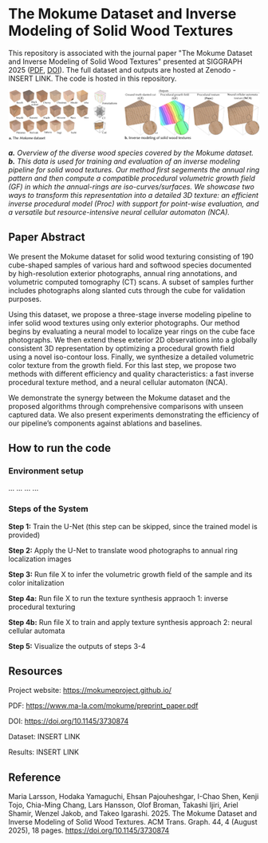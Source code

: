 # The Mokume Dataset and Inverse Modeling of Solid Wood Textures

This repository is associated with the journal paper "The Mokume Dataset and Inverse Modeling of Solid Wood Textures" presented at SIGGRAPH 2025 ([PDF](https://www.ma-la.com/mokume/preprint_paper.pdf), [DOI](https://doi.org/10.1145/3730874)).
The full dataset and outputs are hosted at Zenodo - INSERT LINK. The code is hosted in this repository.


![Teaser image.](README_IMGS/teaser.jpg)

***a.*** *Overview of the diverse wood species covered by the Mokume dataset.*
***b.*** *This data is used for training and evaluation of an inverse modeling pipeline for solid wood textures. Our method first segements the annual ring pattern and then compute a compatible procedural volumetric growth field (GF) in which the annual-rings are iso-curves/surfaces. We showcase two ways to transform this representation into a detailed 3D texture: an efficient inverse procedural model (Proc) with support for point-wise evaluation, and a versatile but resource-intensive neural cellular automaton (NCA).*

## Paper Abstract

We present the Mokume dataset for solid wood texturing consisting of 190 cube-shaped samples of various hard and softwood species documented by high-resolution exterior photographs, annual ring annotations, and volumetric computed tomography (CT) scans. A subset of samples further includes photographs along slanted cuts through the cube for validation purposes.


Using this dataset, we propose a three-stage inverse modeling pipeline to infer solid wood textures using only exterior photographs. Our method begins by evaluating a neural model to localize year rings on the cube face photographs. We then extend these exterior 2D observations into a globally consistent 3D representation by optimizing a procedural growth field using a novel iso-contour loss. Finally, we synthesize a detailed volumetric color texture from the growth field. For this last step, we propose two methods with different efficiency and quality characteristics: a fast inverse procedural texture method, and a neural cellular automaton (NCA). 


We demonstrate the synergy between the Mokume dataset and the proposed algorithms through comprehensive comparisons with unseen captured data. We also present experiments demonstrating the efficiency of our pipeline’s components against ablations and baselines. 

## How to run the code

### Environment setup

...
...
...
...

### Steps of the System

**Step 1:** Train the U-Net (this step can be skipped, since the trained model is provided)

**Step 2:** Apply the U-Net to translate wood photographs to annual ring localization images

**Step 3:** Run file X to infer the volumetric growth field of the sample and its color initalization

**Step 4a:** Run file X to run the texture synthesis appraoch 1: inverse procedural texturing

**Step 4b:** Run file X to train and apply texture synthesis approach 2: neural cellular automata

**Step 5:** Visualize the outputs of steps 3-4

## Resources

Project website: https://mokumeproject.github.io/

PDF: https://www.ma-la.com/mokume/preprint_paper.pdf 

DOI: https://doi.org/10.1145/3730874

Dataset: INSERT LINK

Results: INSERT LINK

## Reference

Maria Larsson, Hodaka Yamaguchi, Ehsan Pajouheshgar, I-Chao Shen, Kenji Tojo, Chia-Ming Chang, Lars Hansson, Olof Broman, Takashi Ijiri, Ariel Shamir, Wenzel Jakob, and Takeo Igarashi. 2025. The Mokume Dataset and Inverse Modeling of Solid Wood Textures. ACM Trans. Graph. 44, 4 (August 2025), 18 pages. https://doi.org/10.1145/3730874